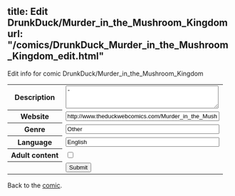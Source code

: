 title: Edit DrunkDuck/Murder_in_the_Mushroom_Kingdom
url: "/comics/DrunkDuck_Murder_in_the_Mushroom_Kingdom_edit.html"
---
Edit info for comic DrunkDuck/Murder_in_the_Mushroom_Kingdom

<form name="comic" action="http://gaepostmail.appspot.com/comic/" method="post">
<table class="comicinfo">
<tr>
<th>Description</th><td><textarea name="description" cols="40" rows="3">-</textarea></td>
</tr>
<tr>
<th>Website</th><td><input type="text" name="url" value="http://www.theduckwebcomics.com/Murder_in_the_Mushroom_Kingdom/" size="40"/></td>
</tr>
<tr>
<th>Genre</th><td><input type="text" name="genre" value="Other" size="40"/></td>
</tr>
<tr>
<th>Language</th><td><input type="text" name="language" value="English" size="40"/></td>
</tr>
<tr>
<th>Adult content</th><td><input type="checkbox" name="adult" value="adult" /></td>
</tr>
<tr>
<th></th><td>
<input type="hidden" name="comic" value="DrunkDuck_Murder_in_the_Mushroom_Kingdom" />
<input type="submit" name="submit" value="Submit" />
</td>
</tr>
</table>
</form>

Back to the [comic](DrunkDuck_Murder_in_the_Mushroom_Kingdom.html).
